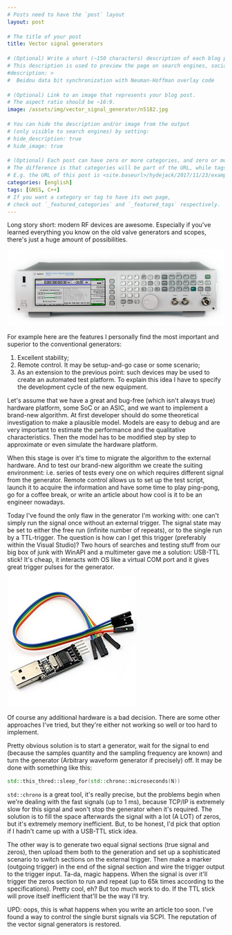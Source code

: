 ```yaml
---
# Posts need to have the `post` layout
layout: post

# The title of your post
title: Vector signal generators

# (Optional) Write a short (~150 characters) description of each blog post.
# This description is used to preview the page on search engines, social media, etc.
#description: >
#  Beidou data bit synchronization with Neuman-Hoffman overlay code

# (Optional) Link to an image that represents your blog post.
# The aspect ratio should be ~16:9.
image: /assets/img/vector_signal_generator/n5182.jpg

# You can hide the description and/or image from the output
# (only visible to search engines) by setting:
# hide_description: true
# hide_image: true

# (Optional) Each post can have zero or more categories, and zero or more tags.
# The difference is that categories will be part of the URL, while tags will not.
# E.g. the URL of this post is <site.baseurl>/hydejack/2017/11/23/example-content/
categories: [english]
tags: [GNSS, C++]
# If you want a category or tag to have its own page,
# check out `_featured_categories` and `_featured_tags` respectively.
---
```


Long story short: modern RF devices are awesome. Especially if you've learned everything you know on the old valve generators and scopes, there's just a huge amount of possibilities.

![Keysight N5182A](/assets/img/vector_signal_generator/n5182.jpg)

For example here are the features I personally find the most important and superior to the conventional generators:

1. Excellent stability;
2. Remote control. It may be setup-and-go case or some scenario;
3. As an extension to the previous point: such devices may be used to create an automated test platform. To explain this idea I have to specify the development cycle of the new equipment.

Let's assume that we have a great and bug-free (which isn't always true) hardware platform, some SoC or an ASIC, and we want to implement a brand-new algorithm. At first developer should do some theoretical investigation to make a plausible model. Models are easy to debug and are very important to estimate the performance and the qualitative characteristics. Then the model has to be modified step by step to approximate or even simulate the hardware platform.

When this stage is over it's time to migrate the algorithm to the external hardware. And to test our brand-new algorithm we create the suiting environment: i.e. series of tests every one on which requires different signal from the generator. Remote control allows us to set up the test script, launch it to acquire the information and have some time to play ping-pong, go for a coffee break, or write an article about how cool is it to be an engineer nowadays.

Today I've found the only flaw in the generator I'm working with: one can't simply run the signal once without an external trigger. The signal state may be set to either the free run (infinite number of repeats), or to the single run by a TTL-trigger. The question is how can I get this trigger (preferably within the Visual Studio)? Two hours of searches and testing stuff from our big box of junk with WinAPI and a multimeter gave me a solution: USB-TTL stick! It's cheap, it interacts with OS like a virtual COM port and it gives great trigger pulses for the generator. 

![USB TTL](/assets/img/vector_signal_generator/usb_ttl.jpg)

Of course any additional hardware is a bad decision. There are some other approaches I've tried, but they're either not working so well or too hard to implement. 

Pretty obvious solution is to start a generator, wait for the signal to end (because the samples quantity and the sampling frequency are known) and turn the generator (Arbitrary waveform generator if precisely) off.  It may be done with something like this:

```cpp
std::this_thred::sleep_for(std::chrono::microseconds(N))  
```

```std::chrono``` is a great tool, it's really precise, but the problems begin when we're dealing with the fast signals (up to 1 ms), because TCP/IP is extremely slow for this signal and won't stop the generator when it's required. The solution is to fill the space afterwards the signal with a lot (A LOT) of zeros, but it's extremely memory inefficient. But, to be honest, I'd pick that option if I hadn't came up with a USB-TTL stick idea.

The other way is to generate two equal signal sections (true signal and zeros), then upload them both to the generation and set up a sophisticated scenario to switch sections on the external trigger. Then make a marker (outgoing trigger) in the end of the signal section and wire the trigger output to the trigger input. Ta-da, magic happens. When the signal is over it'll trigger the zeros section to run and repeat (up to 65k times according to the specifications). Pretty cool, eh? But too much work to do. If the TTL stick will prove itself inefficient that'll be the way I'll try.

UPD: oops, this is what happens when you write an article too soon. I've found a way to control the single burst signals via SCPI. The reputation of the vector signal generators is restored.
